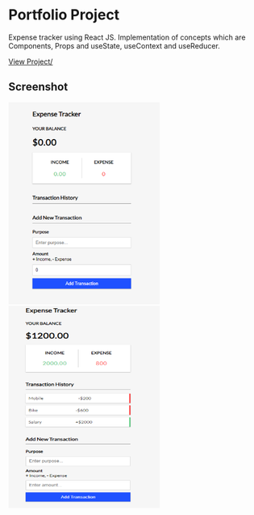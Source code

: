 # Portfolio Project

Expense tracker using React JS.
Implementation of concepts which are Components, Props and useState, useContext and useReducer.

<a href="https://majidalykhan-expense-tracker.netlify.app">View Project/</a>


<h2>Screenshot</h2>

<p float="left">
 <img src="src/assets/images/1.PNG" width="300" height="400">
  <img src="src/assets/images/2.PNG" width="300" height="400">
</p>
